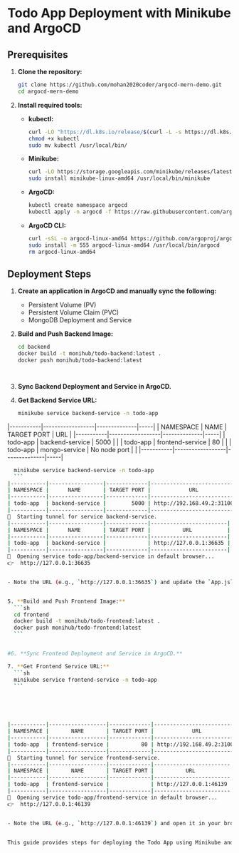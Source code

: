 
# Todo App Deployment with Minikube and ArgoCD

## Prerequisites

1. **Clone the repository:**
    ```sh
    git clone https://github.com/mohan2020coder/argocd-mern-demo.git
    cd argocd-mern-demo
    ```

2. **Install required tools:**

    - **kubectl:**
      ```sh
      curl -LO "https://dl.k8s.io/release/$(curl -L -s https://dl.k8s.io/release/stable.txt)/bin/linux/amd64/kubectl"
      chmod +x kubectl
      sudo mv kubectl /usr/local/bin/
      ```

    - **Minikube:**
      ```sh
      curl -LO https://storage.googleapis.com/minikube/releases/latest/minikube-linux-amd64
      sudo install minikube-linux-amd64 /usr/local/bin/minikube
      ```

    - **ArgoCD:**
      ```sh
      kubectl create namespace argocd
      kubectl apply -n argocd -f https://raw.githubusercontent.com/argoproj/argo-cd/stable/manifests/install.yaml
      ```

    - **ArgoCD CLI:**
      ```sh
      curl -sSL -o argocd-linux-amd64 https://github.com/argoproj/argo-cd/releases/latest/download/argocd-linux-amd64
      sudo install -m 555 argocd-linux-amd64 /usr/local/bin/argocd
      rm argocd-linux-amd64
      ```


## Deployment Steps

1. **Create an application in ArgoCD and manually sync the following:**
    - Persistent Volume (PV)
    - Persistent Volume Claim (PVC)
    - MongoDB Deployment and Service


2. **Build and Push Backend Image:**
    ```sh
    cd backend
    docker build -t monihub/todo-backend:latest .
    docker push monihub/todo-backend:latest




3. **Sync Backend Deployment and Service in ArgoCD.**

4. **Get Backend Service URL:**
    ```sh
    minikube service backend-service -n todo-app
    ```
|-----------|------------------|--------------|-----|
| NAMESPACE |       NAME       | TARGET PORT  | URL |
|-----------|------------------|--------------|-----|
| todo-app  | backend-service  |         5000 |     |
| todo-app  | frontend-service |           80 |     |
| todo-app  | mongo-service    | No node port |     |
|-----------|------------------|--------------|-----|


  ```sh
    minikube service backend-service -n todo-app
    ```
|-----------|-----------------|-------------|---------------------------|
| NAMESPACE |      NAME       | TARGET PORT |            URL            |
|-----------|-----------------|-------------|---------------------------|
| todo-app  | backend-service |        5000 | http://192.168.49.2:31100 |
|-----------|-----------------|-------------|---------------------------|
🏃  Starting tunnel for service backend-service.
|-----------|-----------------|-------------|------------------------|
| NAMESPACE |      NAME       | TARGET PORT |          URL           |
|-----------|-----------------|-------------|------------------------|
| todo-app  | backend-service |             | http://127.0.0.1:36635 |
|-----------|-----------------|-------------|------------------------|
🎉  Opening service todo-app/backend-service in default browser...
👉  http://127.0.0.1:36635


 - Note the URL (e.g., `http://127.0.0.1:36635`) and update the `App.js` file in the frontend project with this URL.


5. **Build and Push Frontend Image:**
    ```sh
    cd frontend
    docker build -t monihub/todo-frontend:latest .
    docker push monihub/todo-frontend:latest
    ```


#6. **Sync Frontend Deployment and Service in ArgoCD.**

7. **Get Frontend Service URL:**
    ```sh
    minikube service frontend-service -n todo-app
    ```

   



|-----------|------------------|-------------|---------------------------|
| NAMESPACE |       NAME       | TARGET PORT |            URL            |
|-----------|------------------|-------------|---------------------------|
| todo-app  | frontend-service |          80 | http://192.168.49.2:31000 |
|-----------|------------------|-------------|---------------------------|
🏃  Starting tunnel for service frontend-service.
|-----------|------------------|-------------|------------------------|
| NAMESPACE |       NAME       | TARGET PORT |          URL           |
|-----------|------------------|-------------|------------------------|
| todo-app  | frontend-service |             | http://127.0.0.1:46139 |
|-----------|------------------|-------------|------------------------|
🎉  Opening service todo-app/frontend-service in default browser...
👉  http://127.0.0.1:46139


 - Note the URL (e.g., `http://127.0.0.1:46139`) and open it in your browser.


 This guide provides steps for deploying the Todo App using Minikube and ArgoCD, including building Docker images, syncing services, and accessing the application.